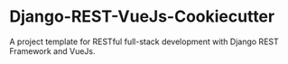 # Django-REST-VueJs-Cookiecutter

A project template for RESTful full-stack development with Django REST Framework and VueJs.
